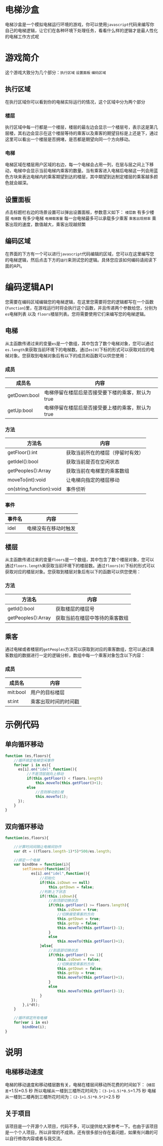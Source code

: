 # 电梯沙盒

电梯沙盒是一个模拟电梯运行环境的游戏，你可以使用`javascript`代码来编写你自己的电梯逻辑，让它们在各种环境下处理任务，看看什么样的逻辑才是最人性化的电梯工作方式呢


# 游戏简介

这个游戏大致分为几个部分：`执行区域` `设置面板` `编码区域`

## 执行区域
在执行区域你可以看到你的电梯实际运行的情况，这个区域中分为两个部分
### 楼层
执行区域中每一行都是一个楼层，楼层的最左边会显示一个楼层号，表示这是第几层楼，其右边会显示在这个楼层等待的乘客以及乘客的期望目标是上还是下，通过这里可以看出一个楼层是否拥堵，是否都是期望向同一个方向移动。
### 电梯
电梯区域在楼层用户区域的右边，每一个电梯会占用一列，在层与层之间上下移动，电梯中会显示当前电梯内乘客的数量。当有乘客进入电梯后电梯这一列会用蓝色方块来表达电梯内的乘客期望到达的楼层，其中期望到达制定楼层的乘客越多颜色就会越深。

## 设置面板
点击标题栏右边的场景设置可以弹出设置面板，参数意义如下：
`楼层数` 有多少楼层
`电梯数` 有多少电梯
`电梯载客量` 每一台电梯最多可以承载多少乘客
`乘客出现频率` 乘客出现的速度，数值越大，乘客出现越频繁

## 编码区域
在界面的下方有一个可以进行`javascript`代码编辑的区域，您可以在这里编写您的电梯逻辑，然后点击下方的`运行`来测试您的逻辑。具体您应该如何编码请阅读下面的API。

# 编码逻辑API
您需要在编码区域编辑您的电梯逻辑，在这里您需要将您的逻辑都写在一个函数(`function`)里，在游戏运行时将会执行这个函数，并且传递两个参数给您，分别为`es`电梯列表 以及 `floors`楼层列表。您将需要使用它们来编写您的电梯逻辑。

## 电梯
从主函数传递过来的变量`es`是一个数组，其中包含了数个电梯对象，您可以通过`es.length`来获取当前环境下的电梯数。通过`es[0]`下标的形式可以获取对应的电梯对象。您获取到电梯对象后有以下的成员和函数可以供您使用：

### 成员
|成员名|内容|
|-|-|
|getDown:bool|电梯停留在楼层后是否接受要下楼的乘客，默认为true|
|getUp:bool|电梯停留在楼层后是否接受要上楼的乘客，默认为true|

### 方法
|方法名|内容|
|-|-|
|getFloor():int|获取当前所在的楼层（停留时有效）|
|getIdel():bool|获取当前是否在空闲状态|
|getPeoples():Array|获取当前在电梯里的乘客数组|
|moveTo(int):void|让电梯向指定的楼层移动|
|on(string,function):void|事件侦听|

### 事件
|事件名|内容|
|-|-|
|idel|电梯没有在移动时触发|

## 楼层
从主函数传递过来的变量`floors`是一个数组，其中包含了数个楼层对象，您可以通过`floors.length`来获取当前环境下的楼层数。通过`floors[0]`下标的形式可以获取对应的楼层对象。您获取到楼层对象后有以下的函数可以供您使用：

### 方法
|方法名|内容|
|-|-|
|getId():bool|获取楼层的楼层号|
|getPeoples():Array|获取当前在楼层中等待的乘客数组|



## 乘客
通过电梯或者楼层的`getPeoples`方法可以获取到对应的乘客数组，您可以通过乘客数组的数据进行一定的逻辑分析，数组中每一个乘客对象包含以下内容：

### 成员
|成员名|内容|
|-|-|
|mit:bool|用户的目标楼层|
|st:int|乘客出现时间的时间戳|



# 示例代码

## 单向循环移动
```javascript
function (es,floors){
	//循环绑定电梯空闲事件
    for(var i in es){
      es[i].on("idel",function(){
          //不是顶层就向上移动
          if(this.getFloor() < floors.length)
              this.moveTo(this.getFloor()+1);
          else
              //否则移动到1楼
              this.moveTo(1);
      });
    }
}
```

## 双向循环移动

```javascript
function(es,floors){

	//计算时间间隔让电梯间协作
	var dt = ((floors.length-1)*5)*500/es.length;

	//绑定一个电梯
	var bindOne = function(i){
		setTimeout(function(){
			es[i].on("idel",function(){
				//初始化
				if(this.isDown == null)
					this.getDown = false;
				//判断上下状态
				if(!this.isDown){
				    //到顶部切换状态
					if(this.getFloor() >= floors.length){
						this.isDown = true;
						//切换接受乘客的方向
						this.getDown = true;
						this.getUp = false;
						this.moveTo(this.getFloor()-1);
					}
					else
						this.moveTo(this.getFloor()+1);
				}else{
				    //到底部切换状态
					if(this.getFloor() <= 1){
						this.isDown = false;
						//切换接受乘客的方向
						this.getDown = false;
						this.getUp = true;
						this.moveTo(this.getFloor()+1);
					}
					else
						this.moveTo(this.getFloor()-1);
				}
			});
		},i*dt);
	}

	//循环绑定所有电梯
	for(var i in es)
		bindOne(i);
} 
```


# 说明

## 电梯移动速度
电梯的移动速度和移动楼层数有关，电梯在楼层间移动所花费的时间如下：
(`楼层差`+1.5)*0.5  秒
所以电梯从一楼到三楼所花时间为：`(3-1+1.5)*0.5`=1.75 秒
电梯从一楼到二楼再到三楼所花时间为：`(2-1+1.5)*0.5*2`=2.5 秒

## 关于项目
该项目是一个开源个人项目，代码不多，可以提供给大家参考一下。也由于该项目是一个个人项目，所以非常的不成熟，还有很多部分存在着问题，如果有兴趣的可以自行修改内容或者与我交流。
